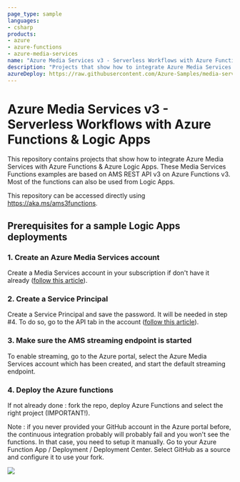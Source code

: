 ```yaml
---
page_type: sample
languages:
- csharp
products:
- azure
- azure-functions
- azure-media-services
name: "Azure Media Services v3 - Serverless Workflows with Azure Functions and Logic Apps"
description: "Projects that show how to integrate Azure Media Services with Azure Functions and Azure Logic Apps."
azureDeploy: https://raw.githubusercontent.com/Azure-Samples/media-services-v3-dotnet-core-functions-integration/master/azuredeploy.json
---
```


# Azure Media Services v3 - Serverless Workflows with Azure Functions & Logic Apps

This repository contains projects that show how to integrate Azure Media Services with Azure Functions & Azure Logic Apps.
These Media Services Functions examples are based on AMS REST API v3 on Azure Functions v3. Most of the functions can also be used from Logic Apps.

This repository can be accessed directly using https://aka.ms/ams3functions.

## Prerequisites for a sample Logic Apps deployments

### 1. Create an Azure Media Services account

Create a Media Services account in your subscription if don't have it already ([follow this article](https://docs.microsoft.com/en-us/azure/media-services/latest/create-account-howto?tabs=portal)).

### 2. Create a Service Principal

Create a Service Principal and save the password. It will be needed in step #4. To do so, go to the API tab in the account ([follow this article](https://docs.microsoft.com/en-us/azure/media-services/latest/access-api-howto?tabs=portal)).

### 3. Make sure the AMS streaming endpoint is started

To enable streaming, go to the Azure portal, select the Azure Media Services account which has been created, and start the default streaming endpoint.

### 4. Deploy the Azure functions

If not already done : fork the repo, deploy Azure Functions and select the right project (IMPORTANT!).

Note : if you never provided your GitHub account in the Azure portal before, the continuous integration probably will probably fail and you won't see the functions. In that case, you need to setup it manually. Go to your Azure Function App / Deployment / Deployment Center. Select GitHub as a source and configure it to use your fork.

<a href="https://portal.azure.com/#create/Microsoft.Template/uri/https%3A%2F%2Fraw.githubusercontent.com%2FAzure-Samples%2Fmedia-services-v3-dotnet-core-functions-integration%2Fmaster%2Fazuredeploy.json" target="_blank"><img src="http://azuredeploy.net/deploybutton.png"/></a>
